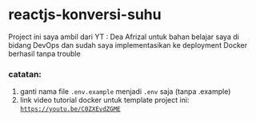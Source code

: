 # reactjs-konversi-suhu
Project ini saya ambil dari YT : Dea Afrizal untuk bahan belajar saya di bidang DevOps
dan sudah saya implementasikan ke deployment Docker berhasil tanpa trouble
### catatan:
1. ganti nama file <code>.env.example</code> menjadi <code>.env</code> saja (tanpa .example)
2. link video tutorial docker untuk template project ini: <code>https://youtu.be/C0ZXEvdZGME</code>

